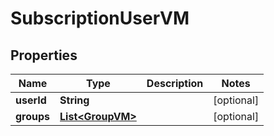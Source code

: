 

# SubscriptionUserVM


## Properties

| Name | Type | Description | Notes |
|------------ | ------------- | ------------- | -------------|
|**userId** | **String** |  |  [optional] |
|**groups** | [**List&lt;GroupVM&gt;**](GroupVM.md) |  |  [optional] |



